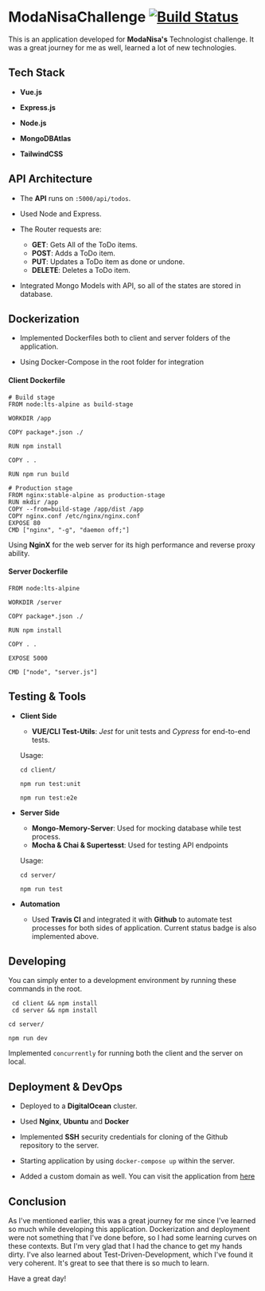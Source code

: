 # ModaNisaChallenge [![Build Status](https://travis-ci.com/ataknz/ModaNisaChallenge.svg?token=24UZ7R8aV1D6Fc6qevvx&branch=master)](https://travis-ci.com/ataknz/ModaNisaChallenge)

This is an application developed for **ModaNisa's** Technologist challenge. It was a great journey for me as well,
learned a lot of new technologies.

## Tech Stack

* **Vue.js**

* **Express.js**

* **Node.js**

* **MongoDBAtlas**

* **TailwindCSS**

## API Architecture

* The **API** runs on `:5000/api/todos`.

* Used Node and Express. 

* The Router requests are:

  - **GET**: Gets All of the ToDo items.
  - **POST**: Adds a ToDo item.
  - **PUT**: Updates a ToDo item as done or undone.
  - **DELETE**: Deletes a ToDo item.
  
* Integrated Mongo Models with API, so all of the states are stored in database.

## Dockerization

* Implemented Dockerfiles both to client and server folders of the application.

* Using Docker-Compose in the root folder for integration

#### Client Dockerfile
```
# Build stage
FROM node:lts-alpine as build-stage

WORKDIR /app

COPY package*.json ./

RUN npm install

COPY . .

RUN npm run build

# Production stage
FROM nginx:stable-alpine as production-stage
RUN mkdir /app
COPY --from=build-stage /app/dist /app
COPY nginx.conf /etc/nginx/nginx.conf
EXPOSE 80
CMD ["nginx", "-g", "daemon off;"]
```

Using **NginX** for the web server for its high performance and reverse proxy ability.


#### Server Dockerfile
```
FROM node:lts-alpine 

WORKDIR /server

COPY package*.json ./

RUN npm install

COPY . .

EXPOSE 5000

CMD ["node", "server.js"]
```

## Testing & Tools

* **Client Side**

  - **VUE/CLI Test-Utils**: *Jest* for unit tests and *Cypress* for end-to-end tests.
  
  Usage:
  ```
  cd client/
  
  npm run test:unit
  
  npm run test:e2e
  ```
* **Server Side**

  - **Mongo-Memory-Server**: Used for mocking database while test process.
  - **Mocha & Chai & Supertesst**: Used for testing API endpoints
  
  Usage:
  ```
  cd server/
  
  npm run test
  ```
  
* **Automation**

  - Used **Travis CI** and integrated it with **Github** to automate test processes for both sides of application. Current status badge is also implemented above.
  
## Developing

You can simply enter to a development environment by running these commands in the root.

```
 cd client && npm install
 cd server && npm install
```

```
cd server/

npm run dev
```
Implemented `concurrently` for running both the client and the server on local.

## Deployment & DevOps

  - Deployed to a **DigitalOcean** cluster.
  
  - Used **Nginx**, **Ubuntu** and **Docker**
  
  - Implemented **SSH** security credentials for cloning of the Github repository to the server.
  
  - Starting application by using `docker-compose up` within the server.
  
  - Added a custom domain as well. You can visit the application from [here](http://to-dos.live)
  
## Conclusion

As I've mentioned earlier, this was a great journey for me since I've learned so much while developing this application.
Dockerization and deployment were not something that I've done before, so I had some learning curves on these contexts. But I'm very glad that I had the chance
to get my hands dirty. I've also learned about Test-Driven-Development, which I've found it very coherent. It's great to see that there is so much to learn. 


Have a great day!

